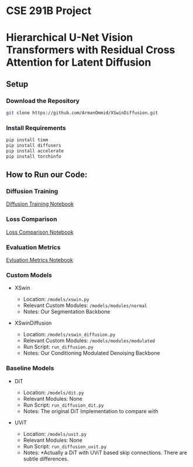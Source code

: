 # CSE 291B Project
# Hierarchical U-Net Vision Transformers with Residual Cross Attention for Latent Diffusion

## Setup

### Download the Repository

```bash
git clone https://github.com/ArmanOmmid/XSwinDiffusion.git
```

### Install Requirements
```bash
pip install timm
pip install diffusers
pip install accelerate
pip install torchinfo
```

## How to Run our Code:

### Diffusion Training
[Diffusion Training Notebook](https://colab.research.google.com/drive/1DlS1C7BBMLJaIH7sshJ-3_CfDXneiI2x?usp=sharing)

### Loss Comparison
[Loss Comparison Notebook](https://colab.research.google.com/drive/1sqc2oGJ9_-K06B3DT1Bt3Z8-7fT0J-x_?usp=sharing)

### Evaluation Metrics
[Evluation Metrics Notebook](https://colab.research.google.com/drive/1TCTImMfSzC8sv7HxgZj-aaIEqfDryxWG?usp=sharing#scrollTo=ZbNCByBP_9XS)

### Custom Models
- XSwin
  - Location: ```/models/xswin.py```
  - Relevant Custom Modules: ```/models/modules/normal```
  - Notes: Our Segmentation Backbone

- XSwinDiffusion
  - Location: ```/models/xswin_diffusion.py```
  - Relevant Custom Modules: ```/models/modules/modulated```
  - Run Script: ```run_diffusion.py```
  - Notes: Our Conditioning Modulated Denoising Backbone

### Baseline Models
- DiT
  - Location: ```/models/dit.py```
  - Relevant Modules: None
  - Run Script: ```run_diffusion_dit.py```
  - Notes: The original DiT Implementation to compare with

- UViT
  - Location: ```/models/uvit.py```
  - Relevant Modules: None
  - Run Script: ```run_diffusion_uvit.py```
  - Notes: *Actually a DiT with UViT based skip connections. There are subtle differences.
